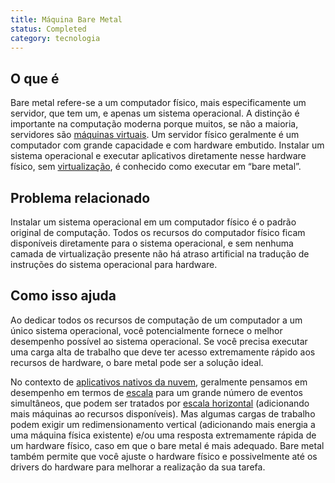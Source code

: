 ```yaml
---
title: Máquina Bare Metal
status: Completed
category: tecnologia
---
```


## O que é

Bare metal refere-se a um computador físico, mais especificamente um servidor, que tem um, e apenas um sistema operacional. A distinção é importante na computação moderna porque muitos, se não a maioria, servidores são [máquinas virtuais](/virtual_machine/). Um servidor físico geralmente é um computador com grande capacidade e com hardware embutido. Instalar um sistema operacional e executar aplicativos diretamente nesse hardware físico, sem [virtualização](/virtualization/), é conhecido como executar em “bare metal”.

## Problema relacionado

Instalar um sistema operacional em um computador físico é o padrão original de computação. Todos os recursos do computador físico ficam disponíveis diretamente para o sistema operacional, e sem nenhuma camada de virtualização presente não há atraso artificial na tradução de instruções do sistema operacional para hardware.

## Como isso ajuda

Ao dedicar todos os recursos de computação de um computador a um único sistema operacional, você potencialmente fornece o melhor desempenho possível ao sistema operacional. Se você precisa executar uma carga alta de trabalho que deve ter acesso extremamente rápido aos recursos de hardware, o bare metal pode ser a solução ideal.

No contexto de [aplicativos nativos da nuvem](/cloud_native_apps/), geralmente pensamos em desempenho em termos de [escala](/scalability/) para um grande número de eventos simultâneos, que podem ser tratados por [escala horizontal](/horizontal_scaling/) (adicionando mais máquinas ao  recursos disponíveis). Mas algumas cargas de trabalho podem exigir um redimensionamento vertical (adicionando mais energia a uma máquina física existente) e/ou uma resposta extremamente rápida de um hardware físico, caso em que o bare metal é mais adequado. Bare metal também permite que você ajuste o hardware físico e possivelmente até os drivers do hardware para melhorar a realização da sua tarefa.
